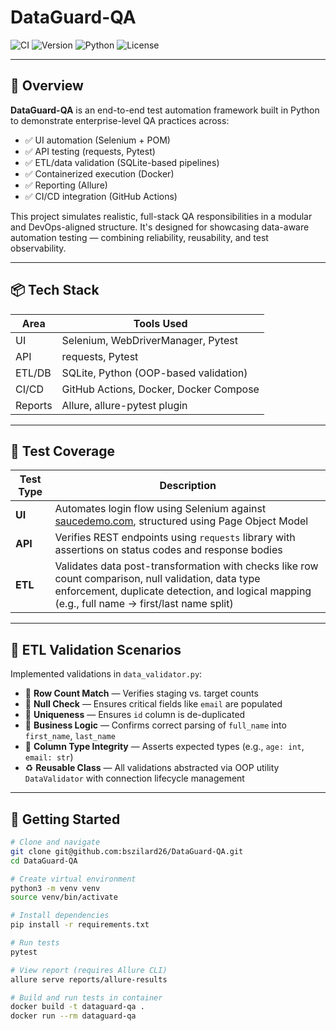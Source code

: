 # DataGuard-QA

![CI](https://github.com/bszilard26/DataGuard-QA/actions/workflows/ci.yml/badge.svg)
![Version](https://img.shields.io/badge/version-1.0-blue.svg)
![Python](https://img.shields.io/badge/python-3.11-blue)
![License](https://img.shields.io/badge/license-MIT-green)

---

## 🎯 Overview

**DataGuard-QA** is an end-to-end test automation framework built in Python to demonstrate enterprise-level QA practices across:

- ✅ UI automation (Selenium + POM)
- ✅ API testing (requests, Pytest)
- ✅ ETL/data validation (SQLite-based pipelines)
- ✅ Containerized execution (Docker)
- ✅ Reporting (Allure)
- ✅ CI/CD integration (GitHub Actions)

This project simulates realistic, full-stack QA responsibilities in a modular and DevOps-aligned structure. It's designed for showcasing data-aware automation testing — combining reliability, reusability, and test observability.

---

## 📦 Tech Stack

| Area     | Tools Used                              |
|----------|------------------------------------------|
| UI       | Selenium, WebDriverManager, Pytest       |
| API      | requests, Pytest                         |
| ETL/DB   | SQLite, Python (OOP-based validation)    |
| CI/CD    | GitHub Actions, Docker, Docker Compose   |
| Reports  | Allure, allure-pytest plugin             |

---

## 🧪 Test Coverage

| Test Type | Description |
|-----------|-------------|
| **UI**    | Automates login flow using Selenium against [saucedemo.com](https://www.saucedemo.com), structured using Page Object Model |
| **API**   | Verifies REST endpoints using `requests` library with assertions on status codes and response bodies |
| **ETL**   | Validates data post-transformation with checks like row count comparison, null validation, data type enforcement, duplicate detection, and logical mapping (e.g., full name → first/last name split) |

---

## 🧠 ETL Validation Scenarios

Implemented validations in `data_validator.py`:

- 🔢 **Row Count Match** — Verifies staging vs. target counts
- 🚫 **Null Check** — Ensures critical fields like `email` are populated
- 🧬 **Uniqueness** — Ensures `id` column is de-duplicated
- 🧠 **Business Logic** — Confirms correct parsing of `full_name` into `first_name`, `last_name`
- 🧪 **Column Type Integrity** — Asserts expected types (e.g., `age: int`, `email: str`)
- ♻️ **Reusable Class** — All validations abstracted via OOP utility `DataValidator` with connection lifecycle management

---

## 🚀 Getting Started

```bash
# Clone and navigate
git clone git@github.com:bszilard26/DataGuard-QA.git
cd DataGuard-QA

# Create virtual environment
python3 -m venv venv
source venv/bin/activate

# Install dependencies
pip install -r requirements.txt

# Run tests
pytest

# View report (requires Allure CLI)
allure serve reports/allure-results

# Build and run tests in container
docker build -t dataguard-qa .
docker run --rm dataguard-qa
